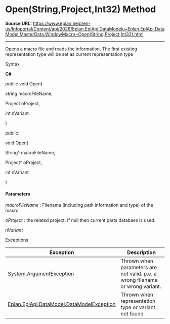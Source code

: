 # Open(String,Project,Int32) Method

**Source URL:** https://www.eplan.help/en-us/Infoportal/Content/api/2026/Eplan.EplApi.DataModelu~Eplan.EplApi.DataModel.MasterData.WindowMacro~Open(String,Project,Int32).html

---

Opens a macro file and reads the information. The first existing representation type will be set as current representation type

Syntax

**C#**



public void Open( 

   string macroFileName,

   Project oProject,

   int nVariant

)

public:

void Open( 

   String^ macroFileName,

   Project^ oProject,

   int nVariant

)


#### Parameters

*macroFileName*
:   Filename (including path information and type) of the macro

*oProject*
:   the related project. If null then current parts database is used.

*nVariant*

Exceptions

| Exception | Description |
| --- | --- |
| [System.ArgumentException](#) | Thrown when parameters are not valid. p.e. a wrong filename or wrong variant. |
| [Eplan.EplApi.DataModel.DataModelException](Eplan.EplApi.DataModelu~Eplan.EplApi.DataModel.DataModelException.html) | Thrown when representation type or variant not found |
